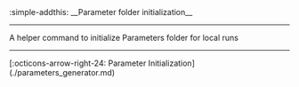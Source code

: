<main class="grid" markdown>
<article markdown>
<div class="text" markdown>
:simple-addthis: __Parameter folder initialization__

---
A helper command to initialize Parameters folder for local runs

---
<footer markdown>
[:octicons-arrow-right-24: Parameter Initialization](./parameters_generator.md)
</footer>
</div>
</article>
</main>
